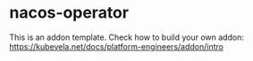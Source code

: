 # nacos-operator

This is an addon template. Check how to build your own addon: https://kubevela.net/docs/platform-engineers/addon/intro
